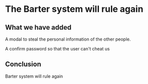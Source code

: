 # The Barter system will rule again 

## What we have added
A modal to steal the personal information of the other people. 

A confirm password so that the user can't cheat us

## Conclusion 
Barter system will rule again
